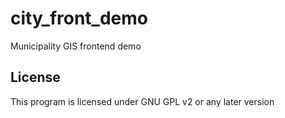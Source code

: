 # city_front_demo
Municipality GIS frontend demo

License
-------------
This program is licensed under GNU GPL v2 or any later version
